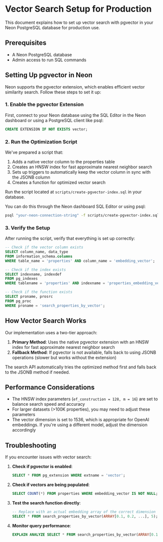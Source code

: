 # Vector Search Setup for Production

This document explains how to set up vector search with pgvector in your Neon PostgreSQL database for production use.

## Prerequisites

- A Neon PostgreSQL database
- Admin access to run SQL commands

## Setting Up pgvector in Neon

Neon supports the pgvector extension, which enables efficient vector similarity search. Follow these steps to set it up:

### 1. Enable the pgvector Extension

First, connect to your Neon database using the SQL Editor in the Neon dashboard or using a PostgreSQL client like psql:

```sql
CREATE EXTENSION IF NOT EXISTS vector;
```

### 2. Run the Optimization Script

We've prepared a script that:

1. Adds a native vector column to the properties table
2. Creates an HNSW index for fast approximate nearest neighbor search
3. Sets up triggers to automatically keep the vector column in sync with the JSONB column
4. Creates a function for optimized vector search

Run the script located at `scripts/create-pgvector-index.sql` in your database.

You can do this through the Neon dashboard SQL Editor or using psql:

```bash
psql "your-neon-connection-string" -f scripts/create-pgvector-index.sql
```

### 3. Verify the Setup

After running the script, verify that everything is set up correctly:

```sql
-- Check if the vector column exists
SELECT column_name, data_type
FROM information_schema.columns
WHERE table_name = 'properties' AND column_name = 'embedding_vector';

-- Check if the index exists
SELECT indexname, indexdef
FROM pg_indexes
WHERE tablename = 'properties' AND indexname = 'properties_embedding_vector_idx';

-- Check if the function exists
SELECT proname, prosrc
FROM pg_proc
WHERE proname = 'search_properties_by_vector';
```

## How Vector Search Works

Our implementation uses a two-tier approach:

1. **Primary Method**: Uses the native pgvector extension with an HNSW index for fast approximate nearest neighbor search
2. **Fallback Method**: If pgvector is not available, falls back to using JSONB operations (slower but works without the extension)

The search API automatically tries the optimized method first and falls back to the JSONB method if needed.

## Performance Considerations

- The HNSW index parameters (`ef_construction = 128, m = 16`) are set to balance search speed and accuracy
- For larger datasets (>100K properties), you may need to adjust these parameters
- The vector dimension is set to 1536, which is appropriate for OpenAI embeddings. If you're using a different model, adjust the dimension accordingly

## Troubleshooting

If you encounter issues with vector search:

1. **Check if pgvector is enabled**:

   ```sql
   SELECT * FROM pg_extension WHERE extname = 'vector';
   ```

2. **Check if vectors are being populated**:

   ```sql
   SELECT COUNT(*) FROM properties WHERE embedding_vector IS NOT NULL;
   ```

3. **Test the search function directly**:

   ```sql
   -- Replace with an actual embedding array of the correct dimension
   SELECT * FROM search_properties_by_vector(ARRAY[0.1, 0.2, ...], 5);
   ```

4. **Monitor query performance**:
   ```sql
   EXPLAIN ANALYZE SELECT * FROM search_properties_by_vector(ARRAY[0.1, 0.2, ...], 5);
   ```
